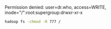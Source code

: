 Permission denied: user=dr.who, access=WRITE, inode="/":root:supergroup:drwxr-xr-x

```bash
hadoop fs -chmod -R 777 /
```